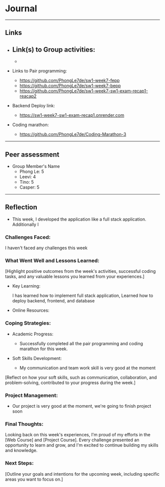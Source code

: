 # Journal

----
## Links
- Link(s) to Group activities: 
  - 
  - 
- Links to Pair programming: 
  - https://github.com/PhongLe7de/sw1-week7-fepp
  - https://github.com/PhongLe7de/sw1-week7-bepp
  - https://github.com/PhongLe7de/sw1-week7-sw1-exam-recap1-reacap2

- Backend Deploy link:
  - https://sw1-week7-sw1-exam-recap1.onrender.com
- Coding marathon:
  - https://github.com/PhongLe7de/Coding-Marathon-3

----
## Peer assessment

- Group Member's Name
  - Phong Le: 5
  - Leevi: 4
  - Tino: 5
  - Casper: 5
----

## Reflection

- This week, I developed the application like a full stack application. Additionally I 

### Challenges Faced:

  I haven't faced any challenges  this week

### What Went Well and Lessons Learned:

[Highlight positive outcomes from the week's activities, successful coding tasks, and any valuable lessons you learned from your experiences.]

- Key Learning:

  I has learned how to implement full stack application,
  Learned how to deploy backend, frontend, and database 

- Online Resources:

### Coping Strategies:


 - Academic Progress:
    - Successfully completed all the pair programming and coding marathon for this week.

- Soft Skills Development:
    - My communication and team work skill is very good at the moment

[Reflect on how your soft skills, such as communication, collaboration, and problem-solving, contributed to your progress during the week.]

### Project Management:

  - Our project is very good at the moment,  we're going to finish project soon
### Final Thoughts:

Looking back on this week's experiences, I'm proud of my efforts in the [Web Course] and [Project Course]. Every challenge presented an opportunity to learn and grow, and I'm excited to continue building my skills and knowledge.

### Next Steps:

[Outline your goals and intentions for the upcoming week, including specific areas you want to focus on.]


<!-- Links -->
[criticism and constructive feedback]:https://cvdl.ben.edu/blog/why-is-everyone-talking-about-feedback/






